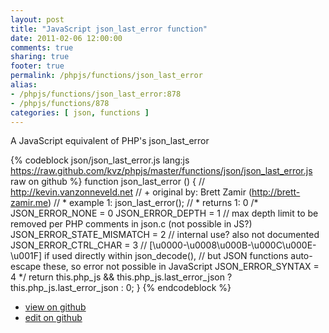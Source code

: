 ```yaml
---
layout: post
title: "JavaScript json_last_error function"
date: 2011-02-06 12:00:00
comments: true
sharing: true
footer: true
permalink: /phpjs/functions/json_last_error
alias:
- /phpjs/functions/json_last_error:878
- /phpjs/functions/878
categories: [ json, functions ]
---
```

A JavaScript equivalent of PHP's json_last_error
<!-- more -->
{% codeblock json/json_last_error.js lang:js https://raw.github.com/kvz/phpjs/master/functions/json/json_last_error.js raw on github %}
function json_last_error () {
    // http://kevin.vanzonneveld.net
    // +   original by: Brett Zamir (http://brett-zamir.me)
    // *     example 1: json_last_error();
    // *     returns 1: 0
/*
    JSON_ERROR_NONE = 0
    JSON_ERROR_DEPTH = 1 // max depth limit to be removed per PHP comments in json.c (not possible in JS?)
    JSON_ERROR_STATE_MISMATCH = 2 // internal use? also not documented
    JSON_ERROR_CTRL_CHAR = 3 // [\u0000-\u0008\u000B-\u000C\u000E-\u001F] if used directly within json_decode(),
                                                                  // but JSON functions auto-escape these, so error not possible in JavaScript
    JSON_ERROR_SYNTAX = 4
    */
    return this.php_js && this.php_js.last_error_json ? this.php_js.last_error_json : 0;
}
{% endcodeblock %}
<ul>
 <li><a href="https://github.com/kvz/phpjs/blob/master/functions/json/json_last_error.js">view on github</a></li>
 <li><a href="https://github.com/kvz/phpjs/edit/master/functions/json/json_last_error.js">edit on github</a></li>
</ul>
